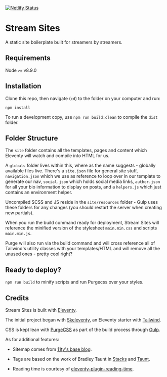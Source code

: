 [![Netlify Status](https://api.netlify.com/api/v1/badges/f4455669-0ce8-40ea-8ff5-5c31f0aadfa5/deploy-status)](https://app.netlify.com/sites/demo-streamsites/deploys)

# Stream Sites

A static site boilerplate built for streamers by streamers.

## Requirements

Node `>=` v8.9.0

## Installation

Clone this repo, then navigate (`cd`) to the folder on your computer and run:

```
npm install
```

To run a development copy, use `npm run build:clean` to compile the `dist` folder.

## Folder Structure

The `site` folder contains all the templates, pages and content which Eleventy will watch and compile into HTML for us.

A `globals` folder lives within this, where as the name suggests - globally available files live. There's a `site.json` file for general site stuff, `navigation.json` which we use as reference to loop over in our template to generate our nav, `social.json` which holds social media links, `author.json` for all your bio information to display on posts, and a `helpers.js` which just contains an environment helper.

Uncompiled SCSS and JS reside in the `site/resources` folder - Gulp uses these folders for any changes (you should restart the server when creating new partials).

When you run the build command ready for deployment, Stream Sites will reference the minified version of the stylesheet `main.min.css` and scripts `main.min.js`.

Purge will also run via the build command and will cross reference all of Tailwind's utility classes with your templates/HTML and will remove all the unused ones - pretty cool right?

## Ready to deploy?

`npm run build` to minify scripts and run Purgecss over your styles.

## Credits

Stream Sites is built with [Eleventy](https://www.11ty.io/).

The initial project began with [Skeleventy](https://skeleventy.netlify.com/), an Eleventy starter with [Tailwind](https://tailwindcss.com/).

CSS is kept lean with [PurgeCSS](https://www.purgecss.com/) as part of the build process through [Gulp](https://gulpjs.com/).

As for additional features:

- Sitemap comes from [11ty's base blog](https://github.com/11ty/eleventy-base-blog).

- Tags are based on the work of Bradley Taunt in [Stacks](https://github.com/bradleytaunt/stacks-11ty) and [Taunt](https://github.com/bradleytaunt/eleventy-taunt).

- Reading time is courtesy of [eleventy-plugin-reading-time](https://www.npmjs.com/package/eleventy-plugin-reading-time).
